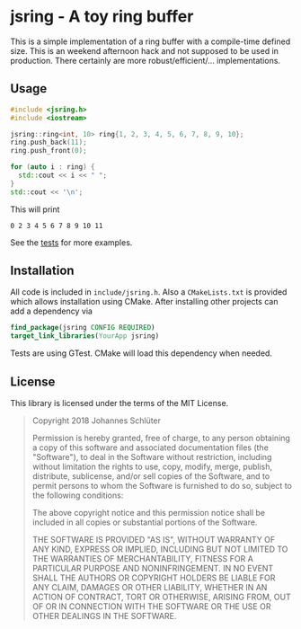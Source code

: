 jsring - A toy ring buffer
==========================

This is a simple implementation of a ring buffer with a compile-time defined size. This is an weekend afternoon hack and not supposed to be used in production. There certainly are more robust/efficient/... implementations.

Usage
-----

```c++
#include <jsring.h>
#include <iostream>

jsring::ring<int, 10> ring{1, 2, 3, 4, 5, 6, 7, 8, 9, 10};
ring.push_back(11);
ring.push_front(0);

for (auto i : ring) {
  std::cout << i << " ";
}
std::cout << '\n';
```

This will print

    0 2 3 4 5 6 7 8 9 10 11

See the [tests](tess/main.cpp) for more examples.

Installation
------------

All code is included in `include/jsring.h`. Also a `CMakeLists.txt` is provided which allows installation using CMake. After installing other projects can add a dependency via

```cmake
find_package(jsring CONFIG REQUIRED)
target_link_libraries(YourApp jsring)
```

Tests are using GTest. CMake will load this dependency when needed.

License
-------

This library is licensed under the terms of the MIT License.

> Copyright 2018 Johannes Schlüter
> 
> Permission is hereby granted, free of charge, to any person obtaining a copy of this software and associated documentation files (the "Software"), to deal in the Software without restriction, including without limitation the rights to use, copy, modify, merge, publish, distribute, sublicense, and/or sell copies of the Software, and to permit persons to whom the Software is furnished to do so, subject to the following conditions:
>
> The above copyright notice and this permission notice shall be included in all copies or substantial portions of the Software.
>
> THE SOFTWARE IS PROVIDED "AS IS", WITHOUT WARRANTY OF ANY KIND, EXPRESS OR IMPLIED, INCLUDING BUT NOT LIMITED TO THE WARRANTIES OF MERCHANTABILITY, FITNESS FOR A PARTICULAR PURPOSE AND NONINFRINGEMENT. IN NO EVENT SHALL THE AUTHORS OR COPYRIGHT HOLDERS BE LIABLE FOR ANY CLAIM, DAMAGES OR OTHER LIABILITY, WHETHER IN AN ACTION OF CONTRACT, TORT OR OTHERWISE, ARISING FROM, OUT OF OR IN CONNECTION WITH THE SOFTWARE OR THE USE OR OTHER DEALINGS IN THE SOFTWARE.
